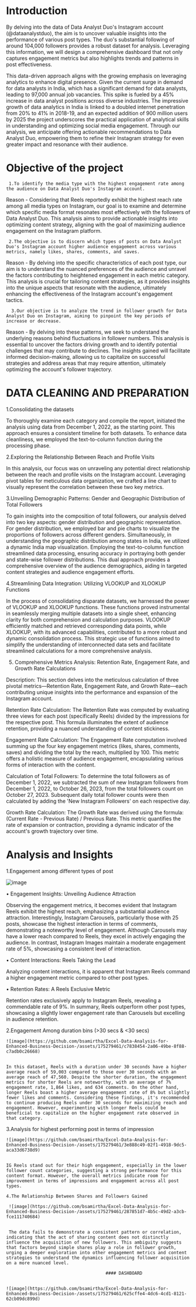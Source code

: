 # Introduction 
By delving into the data of Data Analyst Duo's Instagram account (@dataanalystduo), the aim is to uncover valuable insights into the performance of various post types. The duo's substantial following of around 104,000 followers provides a robust dataset for analysis. Leveraging this information, we will design a comprehensive dashboard that not only captures engagement metrics but also highlights trends and patterns in post effectiveness.

This data-driven approach aligns with the growing emphasis on leveraging analytics to enhance digital presence. Given the current surge in demand for data analysts in India, which has a significant demand for data analysts, leading to 97,000 annual job vacancies. This spike is fueled by a 45% increase in data analyst positions across diverse industries. The impressive growth of data analytics in India is linked to a doubled internet penetration from 20% to 41% in 2018-19, and an expected addition of 900 million users by 2025 the project underscores the practical application of analytical skills in understanding and optimizing social media engagement. Through our analysis, we anticipate offering actionable recommendations to Data Analyst Duo, empowering them to refine their Instagram strategy for even greater impact and resonance with their audience. 

# Objective of the project

     1.To identify the media type with the highest engagement rate among the audience on Data Analyst Duo's Instagram account. 

Reason - Considering that Reels reportedly exhibit the highest reach rate among all media types on Instagram, our goal is to examine and determine which specific media format resonates most effectively with the followers of Data Analyst Duo. This analysis aims to provide actionable insights into optimizing content strategy, aligning with the goal of maximizing audience engagement on the Instagram platform.

     2.The objective is to discern which types of posts on Data Analyst Duo's Instagram account higher audience engagement across various metrics, namely likes, shares, comments, and saves. 

Reason - By delving into the specific characteristics of each post type, our aim is to understand the nuanced preferences of the audience and unravel the factors contributing to heightened engagement in each metric category. This analysis is crucial for tailoring content strategies, as it provides insights into the unique aspects that resonate with the audience, ultimately enhancing the effectiveness of the Instagram account's engagement tactics.

      3.Our objective is to analyze the trend in follower growth for Data Analyst Duo on Instagram, aiming to pinpoint the key periods of increase or decrease. 

Reason - By delving into these patterns, we seek to understand the underlying reasons behind fluctuations in follower numbers. This analysis is essential to uncover the factors driving growth and to identify potential challenges that may contribute to declines. The insights gained will facilitate informed decision-making, allowing us to capitalize on successful strategies and address areas that may require attention, ultimately optimizing the account's follower trajectory.



# DATA CLEANING AND PREPARATION 

1.Consolidating the datasets

To thoroughly examine each category and compile the report, initiated the analysis using data from December 1, 2022, as the starting point. This approach ensures a consistent timeline for both datasets. To enhance data cleanliness, we employed the text-to-column function during the processing phase.

2.Exploring the Relationship Between Reach and Profile Visits

In this analysis, our focus was on unraveling any potential direct relationship between the reach and profile visits on the Instagram account. Leveraging pivot tables for meticulous data organization, we crafted a line chart to visually represent the correlation between these two key metrics. 

3.Unveiling Demographic Patterns: Gender and Geographic Distribution of Total Followers

To gain insights into the composition of total followers, our analysis delved into two key aspects: gender distribution and geographic representation. For gender distribution, we employed bar and pie charts to visualize the proportions of followers across different genders. Simultaneously, in understanding the geographic distribution among states in India, we utilized a dynamic India map visualization. Employing the text-to-column function streamlined data processing, ensuring accuracy in portraying both gender and state-wise follower distributions. This dual approach provides a comprehensive overview of the audience demographics, aiding in targeted content strategies and audience engagement efforts.

4.Streamlining Data Integration: Utilizing VLOOKUP and XLOOKUP Functions

In the process of consolidating disparate datasets, we harnessed the power of VLOOKUP and XLOOKUP functions. These functions proved instrumental in seamlessly merging multiple datasets into a single sheet, enhancing clarity for both comprehension and calculation purposes. VLOOKUP efficiently matched and retrieved corresponding data points, while XLOOKUP, with its advanced capabilities, contributed to a more robust and dynamic consolidation process. This strategic use of functions aimed to simplify the understanding of interconnected data sets and facilitate streamlined calculations for a more comprehensive analysis.

5. Comprehensive Metrics Analysis: Retention Rate, Engagement Rate, and Growth Rate Calculations

Description:
This section delves into the meticulous calculation of three pivotal metrics—Retention Rate, Engagement Rate, and Growth Rate—each contributing unique insights into the performance and expansion of the Instagram account.

Retention Rate Calculation:
	The Retention Rate was computed by evaluating three views for each post (specifically Reels) divided by the impressions for the respective post. This formula illuminates the extent of audience retention, providing a nuanced understanding of content stickiness.

Engagement Rate Calculation:
	The Engagement Rate computation involved summing up the four key engagement metrics (likes, shares, comments, saves) and dividing the total by the reach, multiplied by 100. This metric offers a holistic measure of audience engagement, encapsulating various forms of interaction with the content.

Calculation of Total Followers:
	To determine the total followers as of December 1, 2022, we subtracted the sum of new Instagram followers from December 1, 2022, to October 26, 2023, from the total followers count on October 27, 2023. Subsequent daily total follower counts were then calculated by adding the 'New Instagram Followers' on each respective day.

Growth Rate Calculation:
	The Growth Rate was derived using the formula: (Current Rate - Previous Rate) / Previous Rate. This metric quantifies the rate of expansion or contraction, providing a dynamic indicator of the account's growth trajectory over time.

 #  Analysis and Insights

 1.Engagement among different types of post
 
 ![image](https://github.com/bsamirtha/Excel-Data-Analysis-for-Enhanced-Business-Decision-/assets/175279461/d094d0a1-5b14-4735-929d-93be6e991546)


•	Engagement Insights: Unveiling Audience Attraction
   
   Observing the engagement metrics, it becomes evident that Instagram Reels exhibit the highest reach, emphasizing a substantial audience attraction. Interestingly, Instagram Carousels, particularly those with 
   25 posts, showcase the highest interaction in terms of comments, demonstrating a noteworthy level of engagement. Although Carousels may have a lower reach compared to Reels, they excel in actively engaging the 
   audience. In contrast, Instagram Images maintain a moderate engagement rate of 5%, showcasing a consistent level of interaction.

•	Content Interactions: Reels Taking the Lead

   Analyzing content interactions, it is apparent that Instagram Reels command a higher engagement metric compared to other post types.

•	Retention Rates: A Reels Exclusive Metric

   Retention rates exclusively apply to Instagram Reels, revealing a commendable rate of 9%. In summary, Reels outperform other post types, showcasing a slightly lower engagement rate than Carousels but excelling 
   in audience retention.

   2.Engagement Among duration bins (>30 secs & <30 secs)

    ![image](https://github.com/bsamirtha/Excel-Data-Analysis-for-Enhanced-Business-Decision-/assets/175279461/c7838454-2a06-49be-8f88-c7adb0c26668)


    In this dataset, Reels with a duration under 30 seconds have a higher average reach of 59,003 compared to those over 30 seconds with an average reach of 47,560. Despite the shorter duration, the engagement metrics for shorter Reels are noteworthy, with an average of 7% engagement rate, 1,864 likes, and 634 comments. On the other hand, longer Reels boast a higher average engagement rate of 8% but slightly fewer likes and comments. Considering these findings, it's recommended to continue producing Reels under 30 seconds for maximizing reach and engagement. However, experimenting with longer Reels could be beneficial to capitalize on the higher engagement rate observed in that category.

   3.Analysis for highest performing post in terms of impression 

    ![image](https://github.com/bsamirtha/Excel-Data-Analysis-for-Enhanced-Business-Decision-/assets/175279461/3e888c49-02f1-4918-9dc5-aca33d6738d9)


    IG Reels stand out for their high engagement, especially in the lower follower count categories, suggesting a strong performance for this content format. However, the overall metrics indicate room for improvement in terms of impressions and engagement across all post types.

    4.The Relationship Between Shares and Followers Gained

     ![image](https://github.com/bsamirtha/Excel-Data-Analysis-for-Enhanced-Business-Decision-/assets/175279461/287851d7-4b5c-49d2-a3cb-fce111740684)


     The data fails to demonstrate a consistent pattern or correlation, indicating that the act of sharing content does not distinctly influence the acquisition of new followers. This ambiguity suggests that factors beyond simple shares play a role in follower growth, urging a deeper exploration into other engagement metrics and content strategies to understand the dynamics influencing follower acquisition on a more nuanced level.

								          #### DASHBOARD


    ![image](https://github.com/bsamirtha/Excel-Data-Analysis-for-Enhanced-Business-Decision-/assets/175279461/625cffe4-4dc6-4cd1-8121-62cb09dc899d)


     









